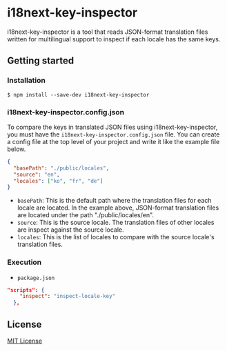 # i18next-key-inspector

i18next-key-inspector is a tool that reads JSON-format translation files written for multilingual support to inspect if each locale has the same keys.

## Getting started

### Installation

```shell
$ npm install --save-dev i18next-key-inspector
```

### i18next-key-inspector.config.json

To compare the keys in translated JSON files using i18next-key-inspector, you must have the `i18next-key-inspector.config.json` file. You can create a config file at the top level of your project and write it like the example file below.

```json
{
  "basePath": "./public/locales",
  "source": "en",
  "locales": ["ko", "fr", "de"]
}
```

- `basePath`: This is the default path where the translation files for each locale are located. In the example above, JSON-format translation files are located under the path "./public/locales/en".
- `source`: This is the source locale. The translation files of other locales are inspect against the source locale.
- `locales`: This is the list of locales to compare with the source locale's translation files.

### Execution

- `package.json`

```json
"scripts": {
    "inspect": "inspect-locale-key"
  },
```

## License

[MIT License](https://github.com/kimmihi/i18next-key-inspector/blob/main/LICENSE)
